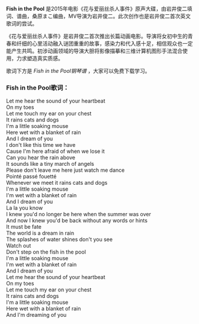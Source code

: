 

**Fish in the Pool**
是2015年电影《花与爱丽丝杀人事件》原声大碟，由岩井俊二填词、谱曲，桑原まこ编曲，MV导演为岩井俊二。此次创作也是岩井俊二首次英文歌词的尝试。

《花与爱丽丝杀人事件》是岩井俊二首次推出长篇动画电影。导演将女初中生的青春和纤细的心里活动融入谜团重重的故事，感染力和代入感十足，相信观众也一定能产生共鸣。初涉动画领域的导演大胆将影像描摹和三维计算机图形手法混合使用，力求塑造真实质感。

歌词下方是 _Fish in the Pool钢琴谱_ ，大家可以免费下载学习。

### Fish in the Pool歌词：

Let me hear the sound of your heartbeat  
On my toes  
Let me touch my ear on your chest  
It rains cats and dogs  
I'm a little soaking mouse  
Here wet with a blanket of rain  
And I dream of you  
I don't like this time we have  
Cause I'm here afraid of when we lose it  
Can you hear the rain above  
It sounds like a tiny march of angels  
Please don't leave me here just watch me dance  
Pointé passé fouetté  
Whenever we meet it rains cats and dogs  
I'm a little soaking mouse  
I'm wet with a blanket of rain  
And I dream of you  
La la you know  
I knew you'd no longer be here when the summer was over  
And now I knew you'd be back without any words or hints  
It must be fate  
The world is a dream in rain  
The splashes of water shines don't you see  
Watch out  
Don't step on the fish in the pool  
I'm a little soaking mouse  
I'm wet with a blanket of rain  
And I dream of you  
Let me hear the sound of your heartbeat  
On my toes  
Let me touch my ear on your chest  
It rains cats and dogs  
I'm a little soaking mouse  
Here wet with a blanket of rain  
And I'm dreaming of you

